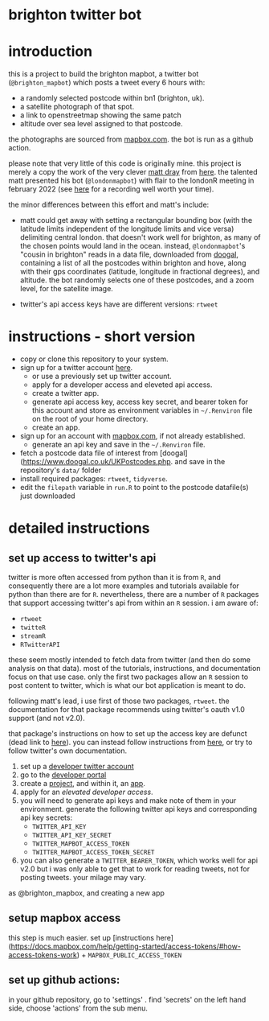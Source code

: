 brighton twitter bot
===
# introduction
this is a project to build the brighton mapbot, a twitter bot (`@brighton_mapbot`) which posts a tweet every 6 hours with:

- a randomly selected postcode within bn1 (brighton, uk).
- a satellite photograph of that spot.
- a link to openstreetmap showing the same patch
- altitude over sea level assigned to that postcode. 

the photographs are sourced from [mapbox.com](https://mapbox.com). the bot is run as a github action.

please note that very little of this code is originally mine. this project is merely a copy the work of the very clever [matt dray](https://twitter.com/mattdray) from [here](https://github.com/matt-dray/londonmapbot). the talented matt presented his bot (`@londonmapbot`) with flair to the londonR meeting in february 2022 (see [here](https://www.ascent.io/london-r-february-gathering-welcometoascent-followup) for a recording well worth your time).

the minor differences between this effort and matt's include:

- matt could get away with setting a rectangular bounding box (with the latitude limits independent of the longitude limits and vice versa) delimiting central london. that doesn't work well for brighton, as many of the chosen points would land in the ocean. instead, `@londonmapbot`'s "cousin in brighton" reads in a data file, downloaded from [doogal](https://www.doogal.co.uk/UKPostcodes.php), containing a list of all the postcodes within brighton and hove, along with their gps coordinates (latitude, longitude in fractional degrees), and altitude. the bot randomly selects one of these postcodes, and a zoom level, for the satellite image. 

- twitter's api access keys have are different versions: `rtweet`

# instructions - short version
- copy or clone this repository to your system.
- sign up for a twitter account [here](twitter.com).
    + or use a previously set up twitter account.
    + apply for a developer access and eleveted api access.
    + create a twitter  app.
    + generate api access key, access key secret, and bearer token for this account and store as environment variables in `~/.Renviron` file on the root of your home directory.
    + create an app.
- sign up for an account with [mapbox.com](https://mapbox.com/), if not already established.
    + generate an api key and save in the `~/.Renviron` file.
- fetch a postcode data file of interest from [doogal](https://www.doogal.co.uk/UKPostcodes.php. and save in the repository's `data/` folder
- install required packages: `rtweet`, `tidyverse`.
- edit the `filepath`  variable in `run.R` to point to the postcode datafile(s) just downloaded


# detailed instructions
## set up access to twitter's api
twitter is more often accessed from python than it is from `R`, and consequently there are a lot more examples and tutorials available for python than there are for `R`. nevertheless, there are a number of `R` packages that support accessing twitter's api from within an `R` session. i am aware of:

- `rtweet`
- `twitteR`
- `streamR`
- `RTwitterAPI`

these seem mostly intended to fetch data from twitter (and then do some analysis on that data). most of the tutorials, instructions, and documentation focus on that use case. only the first two packages allow an `R` session to post content to twitter, which is what our bot application is meant to do. 

following matt's lead, i use first of those two packages, `rtweet`. the documentation for that package recommends using twitter's oauth v1.0 support (and not v2.0). 

that package's instructions on how to set up the access key are defunct (dead link to [here](https://rtweet.info/articles/auth.html)). you can instead follow instructions from [here](https://theusualstuff.com/generate-twitter-consumer-key-access-token/), or try to follow twitter's own documentation.

1. set up a [developer twitter account](https://developer.twitter.com)
2. go to the [developer portal](https://developer.twitter.com/en/portal/dashboard)
3. create a [project](https://developer.twitter.com/en/docs/projects/overview), and within it, an [app](https://developer.twitter.com/en/docs/apps/overview).
4. apply for an _elevated developer access_.
5. you will need to generate api keys and make note of them in your environment. generate the following twitter api keys and corresponding api key secrets:
    + `TWITTER_API_KEY`
    + `TWITTER_API_KEY_SECRET`
    + `TWITTER_MAPBOT_ACCESS_TOKEN`
    + `TWITTER_MAPBOT_ACCESS_TOKEN_SECRET`
6. you can also generate a `TWITTER_BEARER_TOKEN`, which works well for api v2.0 but i was only able to get that to work for reading tweets, not for posting tweets. your milage may vary. 

as @brighton_mapbox, and creating a new app


## setup mapbox access
this step is much easier. set up [instructions here] (https://docs.mapbox.com/help/getting-started/access-tokens/#how-access-tokens-work)
    + `MAPBOX_PUBLIC_ACCESS_TOKEN`


## set up github actions:
in your github repository, go to 'settings' . find 'secrets' on the left hand side, choose 'actions' from the sub menu.
